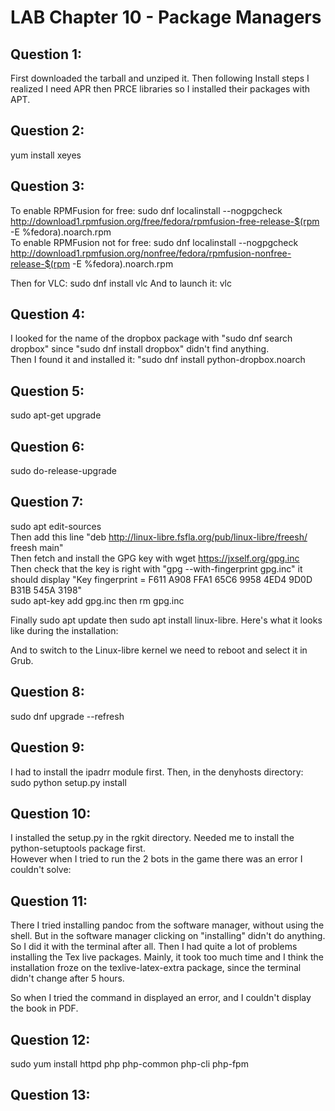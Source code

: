 # LAB Chapter 10 - Package Managers

## Question 1:

First downloaded the tarball and unziped it. Then following Install steps I realized I need APR then PRCE libraries so I installed their packages with APT.


## Question 2:

yum install xeyes

## Question 3:

To enable RPMFusion for free: sudo dnf localinstall --nogpgcheck http://download1.rpmfusion.org/free/fedora/rpmfusion-free-release-$(rpm -E %fedora).noarch.rpm  
To enable RPMFusion not for free:  sudo dnf localinstall --nogpgcheck http://download1.rpmfusion.org/nonfree/fedora/rpmfusion-nonfree-release-$(rpm -E %fedora).noarch.rpm 

Then for VLC: sudo dnf install vlc
And to launch it: vlc

## Question 4:

I looked for the name of the dropbox package with "sudo dnf search dropbox" since "sudo dnf install dropbox" didn't find anything.  
Then I found it and installed it: "sudo dnf install python-dropbox.noarch  


## Question 5:

sudo apt-get upgrade

## Question 6:

sudo do-release-upgrade

## Question 7:

sudo apt edit-sources  
Then add this line "deb http://linux-libre.fsfla.org/pub/linux-libre/freesh/ freesh main"  
Then fetch and install the GPG key with wget https://jxself.org/gpg.inc  
Then check that the key is right with "gpg --with-fingerprint gpg.inc" it should display "Key fingerprint = F611 A908 FFA1 65C6 9958 4ED4 9D0D B31B 545A 3198"  
sudo apt-key add gpg.inc then rm gpg.inc

Finally sudo apt update then sudo apt install linux-libre. Here's what it looks like during the installation:  

And to switch to the Linux-libre kernel we need to reboot and select it in Grub.


## Question 8:

sudo dnf upgrade --refresh

## Question 9:

I had to install the ipadrr module first.
Then, in the denyhosts directory: sudo python setup.py install  



## Question 10:

I installed the setup.py in the rgkit directory. Needed me to install the python-setuptools package first.  
However when I tried to run the 2 bots in the game there was an error I couldn't solve:

## Question 11:

There I tried installing pandoc from the software manager, without using the shell. But in the software manager clicking on "installing" didn't do anything. 
So I did it with the terminal after all.
Then I had quite a lot of problems installing the Tex live packages. Mainly, it took too much time and I think the installation froze on the texlive-latex-extra package, since the terminal didn't change after 5 hours.


So when I tried the command in displayed an error, and I couldn't display the book in PDF. 


## Question 12:

sudo yum install httpd php php-common php-cli php-fpm

## Question 13:


